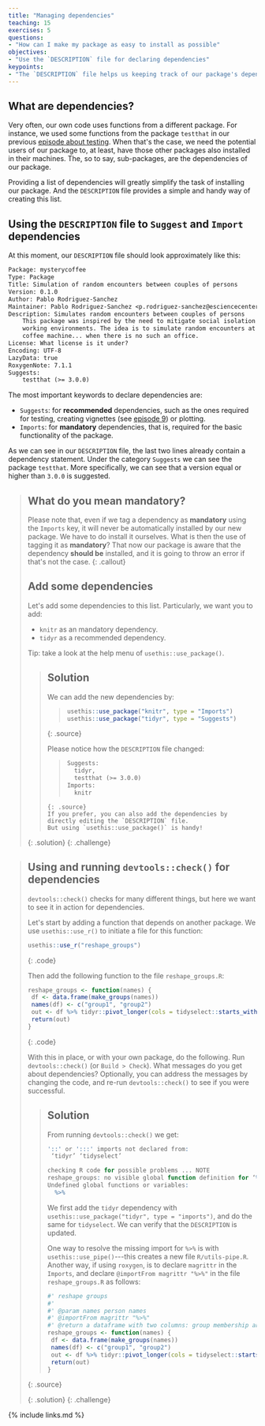 ```yaml
---
title: "Managing dependencies"
teaching: 15
exercises: 5
questions:
- "How can I make my package as easy to install as possible"
objectives:
- "Use the `DESCRIPTION` file for declaring dependencies"
keypoints:
- "The `DESCRIPTION` file helps us keeping track of our package's dependencies"
---
```


## What are dependencies?

Very often, our own code uses functions from a different package.
For instance, we used some functions from the package `testthat` in our previous [episode about testing](../05-testing).
When that's the case, we need the potential users of our package to, at least, have those other packages also installed in their machines.
The, so to say, sub-packages, are the dependencies of our package.

Providing a list of dependencies will greatly simplify the task of installing our package.
And the `DESCRIPTION` file provides a simple and handy way of creating this list.

## Using the `DESCRIPTION` file to `Suggest` and `Import` dependencies

At this moment, our `DESCRIPTION` file should look approximately like this:

~~~txt
Package: mysterycoffee
Type: Package
Title: Simulation of random encounters between couples of persons
Version: 0.1.0
Author: Pablo Rodriguez-Sanchez
Maintainer: Pablo Rodriguez-Sanchez <p.rodriguez-sanchez@esciencecenter.nl>
Description: Simulates random encounters between couples of persons
    This package was inspired by the need to mitigate social isolation in remote
    working environments. The idea is to simulate random encounters at the office's
    coffee machine... when there is no such an office.
License: What license is it under?
Encoding: UTF-8
LazyData: true
RoxygenNote: 7.1.1
Suggests:
    testthat (>= 3.0.0)
~~~

The most important keywords to declare dependencies are:

- `Suggests`: for **recommended** dependencies, such as the ones required for testing, creating vignettes (see [episode 9](../09-vignettes)) or plotting.
- `Imports`: for **mandatory** dependencies, that is, required for the basic functionality of the package.

As we can see in our `DESCRIPTION` file, the last two lines already contain a dependency statement.
Under the category `Suggests` we can see the package `testthat`.
More specifically, we can see that a version equal or higher than `3.0.0` is suggested.

> ## What do you mean mandatory?
> Please note that, even if we tag a dependency as **mandatory** using the `Imports` key, it will never be automatically installed by our new package.
> We have to do install it ourselves.
> What is then the use of tagging it as **mandatory**?
> That now our package is aware that the dependency **should be** installed, and it is going to throw an error if that's not the case.
{: .callout}
> ## Add some dependencies
> Let's add some dependencies to this list.
> Particularly, we want you to add:
>
> - `knitr` as an mandatory dependency.
> - `tidyr` as a recommended dependency.
>
> Tip: take a look at the help menu of `usethis::use_package()`.
>
> > ## Solution
> > We can add the new dependencies by:
> > > ~~~r
> > > usethis::use_package("knitr", type = "Imports")
> > > usethis::use_package("tidyr", type = "Suggests")
> > > ~~~
> > {: .source}
> >
> > Please notice how the `DESCRIPTION` file changed:
> > > ~~~txt
> > > Suggests:
> > >   tidyr,
> > >   testthat (>= 3.0.0)
> > > Imports:
> > >   knitr
> > ~~~
> > {: .source}
> > If you prefer, you can also add the dependencies by directly editing the `DESCRIPTION` file.
> > But using `usethis::use_package()` is handy!
> {: .solution}
{: .challenge}


> ## Using and running `devtools::check()` for dependencies
>
> `devtools::check()` checks for many different things, but here we want to see it in action for dependencies. 
>
> Let's start by adding a function that depends on another package.
> We use `usethis::use_r()` to initiate a file for this function:
> 
>~~~r
> usethis::use_r("reshape_groups")
>~~~
> {: .code}
>
> Then add the following function to the file `reshape_groups.R`:
>
>~~~r
> reshape_groups <- function(names) {
>  df <- data.frame(make_groups(names))
>  names(df) <- c("group1", "group2")
>  out <- df %>% tidyr::pivot_longer(cols = tidyselect::starts_with("group"))
>  return(out)
>}
>~~~
> {: .code}
> 
> With this in place, or with your own package, do the following.
> Run `devtools::check()` (or `Build > Check`). What messages do you get about dependencies?
> Optionally, you can address the messages by changing the code, and re-run `devtools::check()` to see if you were successful. 
> > ## Solution
> > From running `devtools::check()` we get:
> >~~~r
> > '::' or ':::' imports not declared from:
> >  ‘tidyr’ ‘tidyselect’
> > 
> > checking R code for possible problems ... NOTE
> > reshape_groups: no visible global function definition for ‘%>%’
> > Undefined global functions or variables:
> >   %>%
> >~~~
> > 
> > We first add the `tidyr` dependency with `usethis::use_package("tidyr", type = "imports")`, and do the same for `tidyselect`. We can verify that the `DESCRIPTION` is updated.
> >
> > One way to resolve the missing import for `%>%` is with `usethis::use_pipe()`---this creates a new file `R/utils-pipe.R`. Another way, if using `roxygen`, is to declare `magrittr` in the `Imports`, and declare `@importFrom magrittr "%>%"` in the file `reshape_groups.R` as follows:
> >
> >~~~r
> >#' reshape groups
> >#'
> >#' @param names person names
> >#' @importFrom magrittr "%>%"
> >#' @return a dataframe with two columns: group membership and person name
> > reshape_groups <- function(names) {
> >  df <- data.frame(make_groups(names))
> >  names(df) <- c("group1", "group2")
> >  out <- df %>% tidyr::pivot_longer(cols = tidyselect::starts_with("group"))
> >  return(out)
> >}
> >~~~
> {: .source}
> >
> {: .solution}
{: .challenge}


{% include links.md %}
